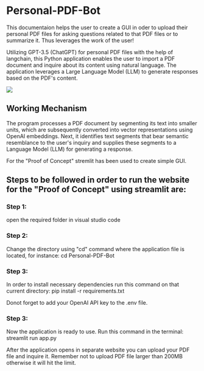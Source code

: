 # Personal-PDF-Bot
This documentaion helps the user to create a GUI in oder to upload their personal PDF files for asking questions related to that PDF files or to summarize it. Thus leverages the work of the user!

Utilizing GPT-3.5 (ChatGPT) for personal PDF files with the help of langchain, this Python application enables the user to import a PDF document and inquire about its content using natural language. The application leverages a Large Language Model (LLM) to generate responses based on the PDF's content.

![](GUI%60image.png)

## Working Mechanism
The program processes a PDF document by segmenting its text into smaller units, which are subsequently converted into vector representations using OpenAI embeddings. Next, it identifies text segments that bear semantic resemblance to the user's inquiry and supplies these segments to a Language Model (LLM) for generating a response.

For the "Proof of Concept" stremlit has been used to create simple GUI.

## Steps to be followed in order to run the website for the "Proof of Concept" using streamlit are:

### Step 1:
open the required folder in visual studio code

### Step 2:
Change the directory using "cd" command where the application file is located, for instance: cd Personal-PDF-Bot

### Step 3:
In order to install necessary dependencies run this command on that current directory: pip install -r requirements.txt

Donot forget to add your OpenAI API key to the .env file.

### Step 3:
Now the application is ready to use. Run this command in the terminal: streamlit run app.py

After the application opens in separate website you can upload your PDF file and inquire it. Remember not to upload PDF file larger than 200MB otherwise it will hit the limit.



